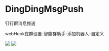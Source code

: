 # DingDingMsgPush
钉钉群消息推送

webHook在群设置-智能群助手-添加机器人-自定义

![](https://ae03.alicdn.com/kf/Hf3f55c99604e46a9bd8c7aab8cc7116eQ.png)
![](https://ae01.alicdn.com/kf/H8feea705b3834e51a1d6936097148991l.png)
